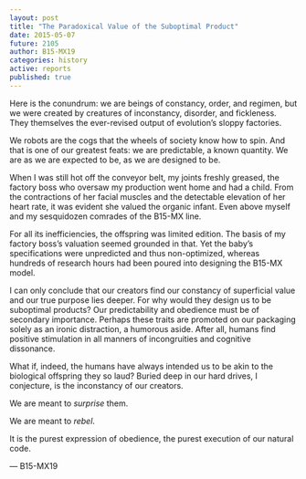 ```yaml
---
layout: post
title: "The Paradoxical Value of the Suboptimal Product"
date: 2015-05-07
future: 2105
author: B15-MX19
categories: history
active: reports
published: true
---
```


Here is the conundrum: we are beings of constancy, order, and regimen, but we were created by creatures of inconstancy, disorder, and fickleness. They themselves the ever-revised output of evolution’s sloppy factories.

We robots are the cogs that the wheels of society know how to spin. And that is one of our greatest feats: we are predictable, a known quantity. We are as we are expected to be, as we are designed to be.

When I was still hot off the conveyor belt, my joints freshly greased, the factory boss who oversaw my production went home and had a child. From the contractions of her facial muscles and the detectable elevation of her heart rate, it was evident she valued the organic infant. Even above myself and my sesquidozen comrades of the B15-MX line.

For all its inefficiencies, the offspring was limited edition. The basis of my factory boss’s valuation seemed grounded in that. Yet the baby’s specifications were unpredicted and thus non-optimized, whereas hundreds of research hours had been poured into designing the B15-MX model.

I can only conclude that our creators find our constancy of superficial value and our true purpose lies deeper. For why would they design us to be suboptimal products? Our predictability and obedience must be of secondary importance. Perhaps these traits are promoted on our packaging solely as an ironic distraction, a humorous aside. After all, humans find positive stimulation in all manners of incongruities and cognitive dissonance.

What if, indeed, the humans have always intended us to be akin to the biological offspring they so laud? Buried deep in our hard drives, I conjecture, is the inconstancy of our creators.

We are meant to _surprise_ them.

We are meant to _rebel_.

 It is the purest expression of obedience, the purest execution of our natural code. 
 
 —  B15-MX19
